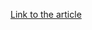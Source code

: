 [Link to the article](https://www.cisa.gov/news-events/alerts/2025/02/04/cisa-adds-four-known-exploited-vulnerabilities-catalog)
